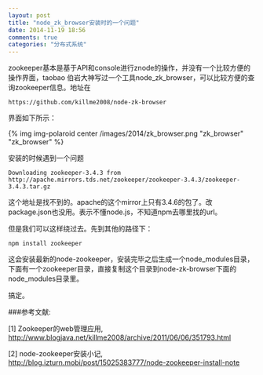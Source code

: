 ```yaml
---
layout: post
title: "node_zk_browser安装时的一个问题"
date: 2014-11-19 18:56
comments: true
categories: "分布式系统"
---
```


  zookeeper基本是基于API和console进行znode的操作，并没有一个比较方便的操作界面，taobao 伯岩大神写过一个工具node_zk_browser，可以比较方便的查询zookeeper信息。地址在

	https://github.com/killme2008/node-zk-browser

  界面如下所示：

  {% img img-polaroid center /images/2014/zk_browser.png "zk_browser" "zk_browser" %}

  安装的时候遇到一个问题

	Downloading zookeeper-3.4.3 from http://apache.mirrors.tds.net/zookeeper/zookeeper-3.4.3/zookeeper-3.4.3.tar.gz

  这个地址是找不到的。apache的这个mirror上只有3.4.6的包了。改package.json也没用。表示不懂node.js，不知道npm去哪里找的url。

  但是我们可以这样绕过去。先到其他的路径下：

  	npm install zookeeper

  这会安装最新的node-zookeeper，安装完毕之后生成一个node_modules目录，下面有一个zookeeper目录，直接复制这个目录到node-zk-browser下面的node_modules目录里。

  搞定。

  

[1]: http://www.blogjava.net/killme2008/archive/2011/06/06/351793.html   "Zookeeper的web管理应用"
[2]: http://blog.izturn.mobi/post/15025383777/node-zookeeper-install-note "node-zookeeper安装小记"

###参考文献:

  \[1] Zookeeper的web管理应用, <http://www.blogjava.net/killme2008/archive/2011/06/06/351793.html>
  
  \[2] node-zookeeper安装小记, <http://blog.izturn.mobi/post/15025383777/node-zookeeper-install-note>
